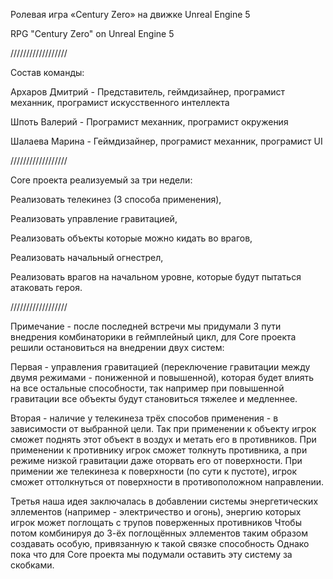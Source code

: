 Ролевая игра «Century Zero» на движке Unreal Engine 5

RPG "Century Zero" on Unreal Engine 5

//////////////////

Состав команды:

Архаров Дмитрий - Представитель, геймдизайнер, програмист механник, програмист искусственного интеллекта

Шпоть Валерий - Програмист механник, програмист окружения

Шалаева Марина - Геймдизайнер, програмист механник, програмист UI

//////////////////

Core проекта реализуемый за три недели:

Реализовать телекинез (3 способа применения),

Реализовать управление гравитацией,

Реализовать объекты которые можно кидать во врагов, 

Реализовать начальный огнестрел,

Реализовать врагов на начальном уровне, которые будут пытаться атаковать героя.

//////////////////

Примечание - после последней встречи мы придумали 3 пути внедрения комбинаторики в геймплейный цикл, 
для Core проекта решили остановиться на внедрении двух систем:

Первая -  управления гравитацией (переключение гравитации между двумя режимами - пониженной и повышенной), 
которая будет влиять на все остальные способности, так например при повышенной гравитации все объекты будут становиться тяжелее и медленнее.

Вторая - наличие у телекинеза трёх способов применения - в зависимости от выбранной цели.
Так при применении к объекту игрок сможет поднять этот объект в воздух и метать его в противников.
При применении к противнику игрок сможет толкнуть противника, а при режиме низкой гравитации даже оторвать его от поверхности.
При примении же телекинеза к поверхности (по сути к пустоте), игрок сможет оттолкнуться от поверхности в противоположном направлении.

Третья наша идея заключалась в добавлении системы энергетических эллементов (например - электричество и огонь), энергию которых игрок может поглощать с трупов поверженных противников
Чтобы потом комбинируя до 3-ёх поглощённых эллементов таким образом создавать особую, привязанную к такой связке способность
Однако пока что для Core проекта мы подумали оставить эту систему за скобками.
